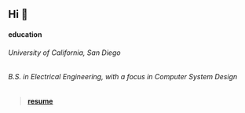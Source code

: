 ## Hi 👋

#### education

###### University of California, San Diego

###### B.S. in Electrical Engineering, with a focus in Computer System Design

> #### [resume](https://resume.gsdev.sh/)
